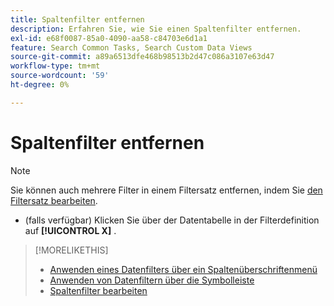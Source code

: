 ```yaml
---
title: Spaltenfilter entfernen
description: Erfahren Sie, wie Sie einen Spaltenfilter entfernen.
exl-id: e68f0087-85a0-4090-aa58-c84703e6d1a1
feature: Search Common Tasks, Search Custom Data Views
source-git-commit: a89a6513dfe468b98513b2d47c086a3107e63d47
workflow-type: tm+mt
source-wordcount: '59'
ht-degree: 0%

---
```


# Spaltenfilter entfernen

>[!NOTE]
>
>Sie können auch mehrere Filter in einem Filtersatz entfernen, indem Sie [den Filtersatz bearbeiten](/help/search-social-commerce/common-tasks/data-views/ad-hoc-settings/column-filter-edit.md).

* (falls verfügbar) Klicken Sie über der Datentabelle in der Filterdefinition auf **[!UICONTROL X]** .

>[!MORELIKETHIS]
>
>* [Anwenden eines Datenfilters über ein Spaltenüberschriftenmenü](/help/search-social-commerce/common-tasks/data-views/ad-hoc-settings/column-filter-apply-from-column-heading.md)
>* [Anwenden von Datenfiltern über die Symbolleiste](/help/search-social-commerce/common-tasks/data-views/ad-hoc-settings/column-filter-apply-from-toolbar.md)
>* [Spaltenfilter bearbeiten](/help/search-social-commerce/common-tasks/data-views/ad-hoc-settings/column-filter-edit.md)
